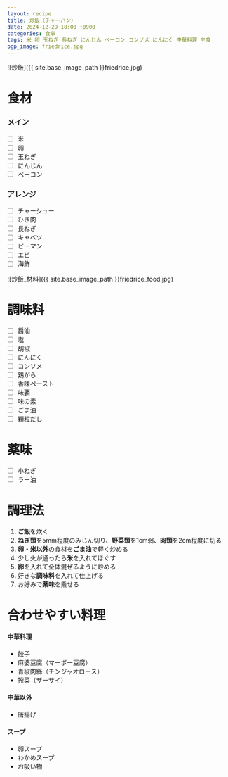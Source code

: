 ```yaml
---
layout: recipe
title: 炒飯（チャーハン）
date: 2024-12-29 18:00 +0900
categories: 食事
tags: 米 卵 玉ねぎ 長ねぎ にんじん ベーコン コンソメ にんにく 中華料理 主食
ogp_image: friedrice.jpg
---
```

![炒飯]({{ site.base_image_path }}friedrice.jpg)

# 食材
### メイン
- [ ] 米
- [ ] 卵
- [ ] 玉ねぎ
- [ ] にんじん
- [ ] ベーコン

### アレンジ
- [ ] チャーシュー
- [ ] ひき肉
- [ ] 長ねぎ
- [ ] キャベツ
- [ ] ピーマン
- [ ] エビ
- [ ] 海鮮

![炒飯_材料]({{ site.base_image_path }}friedrice_food.jpg)

# 調味料
- [ ] 醤油
- [ ] 塩
- [ ] 胡椒
- [ ] にんにく
- [ ] コンソメ
- [ ] 鶏がら
- [ ] 香味ペースト
- [ ] 味覇
- [ ] 味の素
- [ ] ごま油
- [ ] 顆粒だし

# 薬味
- [ ] 小ねぎ
- [ ] ラー油

# 調理法
1. **ご飯**を炊く
2. **ねぎ類**を5mm程度のみじん切り、**野菜類**を1cm弱、**肉類**を2cm程度に切る
3. **卵・米以外**の食材を**ごま油**で軽く炒める
4. 少し火が通ったら**米**を入れてほぐす
5. **卵**を入れて全体混ぜるように炒める
6. 好きな**調味料**を入れて仕上げる
7. お好みで**薬味**を乗せる

# 合わせやすい料理
#### 中華料理
- 餃子
- 麻婆豆腐（マーボー豆腐）
- 青椒肉絲（チンジャオロース）
- 搾菜（ザーサイ）

#### 中華以外
- 唐揚げ

#### スープ
- 卵スープ
- わかめスープ
- お吸い物